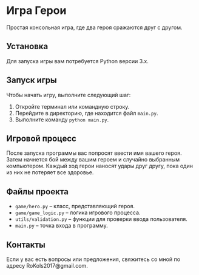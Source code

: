 <!DOCTYPE html>
<html lang="ru">
<head>
    <meta charset="UTF-8">
    <title>Игра Герои</title>
</head>
<body>
<h1>Игра Герои</h1>
<p>Простая консольная игра, где два героя сражаются друг с другом.</p>

<h2>Установка</h2>
<p>Для запуска игры вам потребуется Python версии 3.x.</p>

<h2>Запуск игры</h2>
<p>Чтобы начать игру, выполните следующий шаг:</p>
<ol>
    <li>Откройте терминал или командную строку.</li>
    <li>Перейдите в директорию, где находится файл <code>main.py</code>.</li>
    <li>Выполните команду <code>python main.py</code>.</li>
</ol>

<h2>Игровой процесс</h2>
<p>После запуска программы вас попросят ввести имя вашего героя. Затем начнется бой между вашим героем и случайно выбранным компьютером. Каждый ход герои наносят удары друг другу, пока один из них не потеряет все здоровье.</p>

<h2>Файлы проекта</h2>
<ul>
    <li><code>game/hero.py</code> – класс, представляющий героя.</li>
    <li><code>game/game_logic.py</code> – логика игрового процесса.</li>
    <li><code>utils/validation.py</code> – функции для проверки ввода пользователя.</li>
    <li><code>main.py</code> – точка входа в программу.</li>
</ul>

<h2>Контакты</h2>
<p>Если у вас есть вопросы или предложения, свяжитесь со мной по адресу RoKols2017@gmail.com.</p>

</body>
</html>